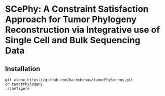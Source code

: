 # SCePhy: A Constraint Satisfaction Approach for Tumor Phylogeny Reconstruction via Integrative use of Single Cell and Bulk Sequencing Data

## Installation
```
git clone https://github.com/haghshenas/tumorPhylogeny.git
cd tumorPhylogeny
./configure
```
